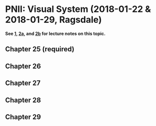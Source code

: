 # PNII: Visual System (2018-01-22 & 2018-01-29, Ragsdale)
**See [1](../lecture_notes/pnii_2018_01_22_rdm.md), [2a](../lecture_notes/pnii_2018_01_29_emd.md), and [2b](../lecture_notes/pnii_2018_01_29_rdm.md) for lecture notes on this topic.**

## Chapter 25 (required)
## Chapter 26
## Chapter 27
## Chapter 28
## Chapter 29
